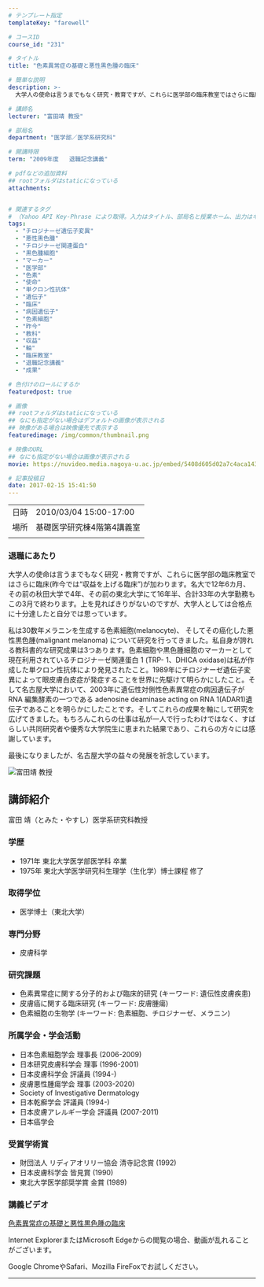 ```yaml
---
# テンプレート指定
templateKey: "farewell"

# コースID
course_id: "231"

# タイトル
title: "色素異常症の基礎と悪性黒色腫の臨床"

# 簡単な説明
description: >-
  大学人の使命は言うまでもなく研究・教育ですが、これらに医学部の臨床教室ではさらに臨床(昨今では“収益を上げる臨床”)が加わります。名大で12年6カ月、その前の秋田大学で4年、その前の東北大学にて16年半、合計33年の大学勤務もこの3月で終わります。上を見ればきりがないのですが、大学人としては合格点に十分達したと自分では思っています。私は30数年メラニンを生成する色素細胞(melanocyt ....

# 講師名
lecturer: "富田靖 教授"

# 部局名
department: "医学部／医学系研究科"

# 開講時限
term: "2009年度	退職記念講義"

# pdfなどの追加資料
## rootフォルダはstaticになっている
attachments:


# 関連するタグ
# （Yahoo API Key-Phrase により取得。入力はタイトル、部局名と授業ホーム、出力はキーフレーズ（tags））
tags:
  - "チロジナーゼ遺伝子変異"
  - "悪性黒色腫"
  - "チロジナーゼ関連蛋白"
  - "黒色腫細胞"
  - "マーカー"
  - "医学部"
  - "色素"
  - "使命"
  - "単クロン性抗体"
  - "遺伝子"
  - "臨床"
  - "病因遺伝子"
  - "色素細胞"
  - "昨今"
  - "教科"
  - "収益"
  - "軸"
  - "臨床教室"
  - "退職記念講義"
  - "成果"

# 色付けのロールにするか
featuredpost: true

# 画像
## rootフォルダはstaticになっている
## なにも指定がない場合はデフォルトの画像が表示される
## 映像がある場合は映像優先で表示する
featuredimage: /img/common/thumbnail.png

# 映像のURL
## なにも指定がない場合は画像が表示される
movie: https://nuvideo.media.nagoya-u.ac.jp/embed/5408d605d02a7c4aca14340090ee3745d6fdfcfc

# 記事投稿日
date: 2017-02-15 15:41:50
---
```


|   |   |
|---|---|
| 日時 | 2010/03/04  15:00-17:00 |
| 場所 | 基礎医学研究棟4階第4講義室 |
|   |   |


### 退職にあたり 

大学人の使命は言うまでもなく研究・教育ですが、これらに医学部の臨床教室ではさらに臨床(昨今では“収益を上げる臨床”)が加わります。名大で12年6カ月、その前の秋田大学で4年、その前の東北大学にて16年半、合計33年の大学勤務もこの3月で終わります。上を見ればきりがないのですが、大学人としては合格点に十分達したと自分では思っています。

私は30数年メラニンを生成する色素細胞(melanocyte)、 そしてその癌化した悪性黒色腫(malignant melanoma) について研究を行ってきました。私自身が誇れる教科書的な研究成果は3つあります。色素細胞や黒色腫細胞のマーカーとして現在利用されているチロジナーゼ関連蛋白 1 (TRP- 1、DHICA oxidase)は私が作成した単クロン性抗体により発見されたこと。1989年にチロジナーゼ遺伝子変異によって眼皮膚白皮症が発症することを世界に先駆けて明らかにしたこと。そして名古屋大学において、2003年に遺伝性対側性色素異常症の病因遺伝子が RNA 編集酵素の一つである adenosine deaminase acting on RNA 1(ADAR1)遺伝子であることを明らかにしたことです。そしてこれらの成果を軸にして研究を広げてきました。もちろんこれらの仕事は私が一人で行ったわけではなく、すばらしい共同研究者や優秀な大学院生に恵まれた結果であり、これらの方々には感謝しています。

最後になりましたが、名古屋大学の益々の発展を祈念しています。


![富田靖 教授](https://ocw.nagoya-u.jp/files/231/s_tomita.jpg)  

## 講師紹介

富田 靖（とみた・やすし）医学系研究科教授 

### 学歴

  * 1971年 東北大学医学部医学科 卒業
  * 1975年 東北大学医学研究科生理学（生化学）博士課程 修了

### 取得学位

  * 医学博士（東北大学）

### 専門分野

  * 皮膚科学

### 研究課題

  * 色素異常症に関する分子的および臨床的研究 (キーワード: 遺伝性皮膚疾患)
  * 皮膚癌に関する臨床研究 (キーワード: 皮膚腫瘍)
  * 色素細胞の生物学 (キーワード: 色素細胞、チロジナーゼ、メラニン)

### 所属学会・学会活動

  * 日本色素細胞学会 理事長 (2006-2009)
  * 日本研究皮膚科学会 理事 (1996-2001)
  * 日本皮膚科学会 評議員 (1994-)
  * 皮膚悪性腫瘍学会 理事 (2003-2020)
  * Society of Investigative Dermatology
  * 日本乾癬学会 評議員 (1994-)
  * 日本皮膚アレルギー学会 評議員 (2007-2011)
  * 日本癌学会

### 受賞学術賞

  * 財団法人 リディアオリリー協会 清寺記念賞 (1992)
  * 日本皮膚科学会 皆見賞 (1990)
  * 東北大学医学部奨学賞 金賞 (1989)


### 講義ビデオ

<a href="https://nuvideo.media.nagoya-u.ac.jp/embed/5408d605d02a7c4aca14340090ee3745d6fdfcfc" target="blank">色素異常症の基礎と悪性黒色腫の臨床</a>  


Internet ExplorerまたはMicrosoft Edgeからの閲覧の場合、動画が乱れることがございます。

Google ChromeやSafari、Mozilla FireFoxでお試しください。


-----